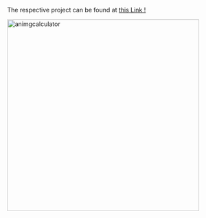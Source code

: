 The respective project can be found at [this Link !](https://github.com/Eamateli/Calculator_v1.git)


<img width="447" alt="animgcalculator" src="https://github.com/Eamateli/Eamateli-JS-React-Web-Development-Projects/assets/48600509/759c74c0-5aef-4cda-8df2-439a749cfa42">
